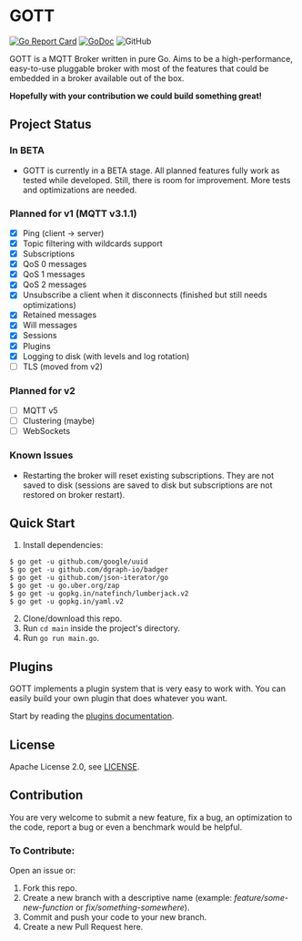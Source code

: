 # GOTT

[![Go Report Card](https://goreportcard.com/badge/github.com/oimyounis/gott)](https://goreportcard.com/report/github.com/oimyounis/gott)
[![GoDoc](https://godoc.org/github.com/oimyounis/gott?status.svg)](https://godoc.org/github.com/oimyounis/gott)
![GitHub](https://img.shields.io/github/license/oimyounis/gott)

GOTT is a MQTT Broker written in pure Go. Aims to be a high-performance, easy-to-use pluggable broker with most of the features that could be embedded in a broker available out of the box.  
    
**Hopefully with your contribution we could build something great!**

## Project Status
### In BETA
- GOTT is currently in a BETA stage. All planned features fully work as tested while developed. Still, there is room for improvement. More tests and optimizations are needed.

### Planned for v1 (MQTT v3.1.1)
- [x] Ping (client -> server)
- [x] Topic filtering with wildcards support
- [x] Subscriptions
- [x] QoS 0 messages
- [x] QoS 1 messages
- [x] QoS 2 messages
- [x] Unsubscribe a client when it disconnects (finished but still needs optimizations)
- [x] Retained messages
- [x] Will messages
- [x] Sessions
- [x] Plugins
- [x] Logging to disk (with levels and log rotation)
- [ ] TLS (moved from v2)

### Planned for v2
- [ ] MQTT v5
- [ ] Clustering (maybe)
- [ ] WebSockets

### Known Issues
- Restarting the broker will reset existing subscriptions. They are not saved to disk (sessions are saved to disk but subscriptions are not restored on broker restart).

## Quick Start
1. Install dependencies:  
```shell script
$ go get -u github.com/google/uuid
$ go get -u github.com/dgraph-io/badger
$ go get -u github.com/json-iterator/go
$ go get -u go.uber.org/zap
$ go get -u gopkg.in/natefinch/lumberjack.v2
$ go get -u gopkg.in/yaml.v2
```
2. Clone/download this repo.
3. Run `cd main` inside the project's directory.
4. Run `go run main.go`.

## Plugins
GOTT implements a plugin system that is very easy to work with. You can easily build your own plugin that does whatever you want.  
  
Start by reading the [plugins documentation](_docs/plugins.md).

## License
Apache License 2.0, see [LICENSE](LICENSE).

## Contribution
You are very welcome to submit a new feature, fix a bug, an optimization to the code, report a bug or even a benchmark would be helpful.  
### To Contribute:  
Open an issue or:
1. Fork this repo.
2. Create a new branch with a descriptive name (example: *feature/some-new-function* or *fix/something-somewhere*).
3. Commit and push your code to your new branch.
4. Create a new Pull Request here.  
